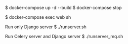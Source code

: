 $ docker-compose up -d --build
$ docker-compose stop

$ docker-compose exec web sh

Run only Django server
$ ./runserver.sh

Run Celery server and Django server
$ ./runserver_mq.sh